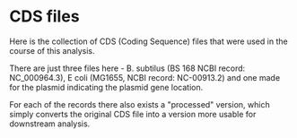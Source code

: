 # CDS files

Here is the collection of CDS (Coding Sequence) files that were used in the course of this analysis.

There are just three files here - B. subtilus (BS 168 NCBI record: NC_000964.3), E coli (MG1655, NCBI record: NC-00913.2) and one made for the plasmid indicating the plasmid gene location.

For each of the records there also exists a "processed" version, which simply converts the original CDS file into a version more usable for downstream analysis.